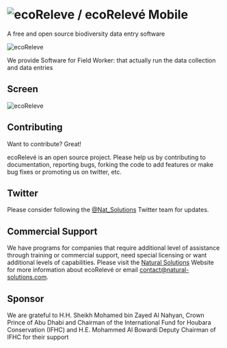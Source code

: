![ecoReleve](http://naturalsolutions.github.com/ecoReleve/) / ecoRelevé Mobile
=========
A free and open source biodiversity data entry software

![ecoReleve](https://raw.github.com/NaturalSolutions/ecoReleve-Mobile/master/Logo/logo-LABS_Mobile.jpg)

We provide Software for Field Worker: that actually run the data collection and data entries



Screen
------------
![ecoReleve](https://raw.github.com/NaturalSolutions/ecoReleve-Mobile/master/Screen/Screen.png)



Contributing
------------

Want to contribute? Great!

ecoRelevé is an open source project. Please help us by contributing to documentation, reporting bugs, forking the code to add features or make bug fixes or promoting us on twitter, etc.

Twitter
------------
Please consider following the [@Nat_Solutions](https://twitter.com/Nat_Solutions) Twitter team for updates.

Commercial Support
------------

We have programs for companies that require additional level of assistance through training or commercial support, need special licensing or want additional levels of capabilities. Please visit the  [Natural Solutions](http://www.natural-solutions.eu/) Website for more information about ecoRelevé or email contact@natural-solutions.com.

Sponsor
------------

We are grateful to H.H. Sheikh Mohamed bin Zayed Al Nahyan, Crown Prince of Abu Dhabi and Chairman of the International Fund for Houbara Conservation (IFHC) and  H.E. Mohammed Al Bowardi Deputy Chairman of IFHC for their support



